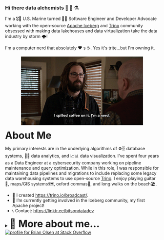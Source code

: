 ### Hi there data alchemists 👋 💾 ⚗️

I'm a 🎖️👨 U.S. Marine turned 👨‍💻 Software Engineer and Developer Advocate working with the open-source [Apache Iceberg](iceberg.apache.org) and [Trino](trino.io) community obsessed with making data lakehouses and data virtualization take the data industry by storm 🌩️!

I'm a computer nerd that absolutely ❤️ s ☕. Yes it's trite...but I'm owning it.
<p align="center">
  <img align="center" src="nerd.gif"/>
</p>

<strong style='font-size:2rem;'>About Me </strong>

My primary interests are in the underlying algorithms of ⚙️🗄️ database systems, 💽🔎 data analytics, and 📈📊 data visualization. I've spent four years as a Data Engineer at a cybersecurity company working on pipeline maintenance and query optimization. While in this role, I was responsible for maintaining data pipelines and migrations to include replacing some legacy data warehousing systems to use open-source [Trino](trino.io). I enjoy playing guitar🎸, maps/GIS systems🗺️, oxford commas🔣, and long walks on the beach🏖️.

- 🔭 I created https://trino.io/broadcast/.
- 🌱 I’m currently getting involved in the Iceberg community, my first Apache project!
- 📞 Contact: https://linktr.ee/bitsondatadev

<details><summary><strong style='font-size:2rem;'>📜 More about me...</strong></summary>
<p align="center">
  <img align="center" src="marine.gif"/>
</p>
I served six years in the Marine Corps and got out with an honorable discharge as a Sergeant. During that time my job was to maintain data communications 📡 through networking systems for a battalion for field operations. Experiencing the technology that enabled Marines to complete their mission planted a curiosity in me that led to my career in computation.

### 🍔 Food ###

What's your favorite cuisine, restaurant, or meal?
Craft Burgers, Fries, and a Beer

What are your favorite desserts or sweets?
Chocolate Cake with an espresso
  
Do you like to cook or bake? What are your favorites?
I like to cook recipes that take less than 30 min, but taste amazing.

### 🎭 Arts & Entertainment ###

What are some of your favorite movies? (Or actors or filmmakers.)
 - Movie: [The Nightmare Before Christmas](https://en.wikipedia.org/wiki/The_Nightmare_Before_Christmas)
 - Actor: [Edward Norton](https://en.wikipedia.org/wiki/Edward_Norton)
 - Filmmaker: [Tim Burton](https://en.wikipedia.org/wiki/Tim_Burton)

What are your favorite books or authors?
 - Book: [The Subtle Art of not Giving A F*ck](https://en.wikipedia.org/wiki/The_Subtle_Art_of_Not_Giving_a_Fuck)
 - Author: [Richard Dawkins](https://en.wikipedia.org/wiki/Richard_Dawkins)

What are your favorite TV shows? (Current or all-time favorites.)
 - [Metalocalypse](https://en.wikipedia.org/wiki/Metalocalypse)
 - [Rurouni Kenshin](https://en.wikipedia.org/wiki/Rurouni_Kenshin)
 - [Silicon Valley](https://en.wikipedia.org/wiki/Silicon_Valley_(TV_series))
 - [Betas](https://en.wikipedia.org/wiki/Betas)
 - [Pokémon](https://en.wikipedia.org/wiki/Pok%C3%A9mon_(TV_series))
 - [Rick and Morty](https://en.wikipedia.org/wiki/Rick_and_Morty)
 - [Bob's Burgers](https://en.wikipedia.org/wiki/Bob%27s_Burgers)
 - [How I met your mother](https://en.wikipedia.org/wiki/How_I_Met_Your_Mother)

What are your favorite bands, musical artists, or genres?
 - Band: [The Living End](https://en.wikipedia.org/wiki/The_Living_End)
 - Artist: [Chris Cheney](https://en.wikipedia.org/wiki/Chris_Cheney) 
 - Genre: [Psychobilly](https://en.wikipedia.org/wiki/Psychobilly)

### 🎸 Activities ###
  
What things do you nerd out on?
Guitar and Code
  
Do you have any hobbies?
  - Hanging with my wife and kids
  - Guitar
  - Code
  
What sports or physical activities do you enjoy?
Running and Lifting
  
Do you follow any sports or teams?
No, I only attend a sporting event for the social aspects

What are your favorite games? (Board games, video games, etc.)
  - [Pokémon](https://en.wikipedia.org/wiki/Pok%C3%A9mon_(video_game_series))
  - [Diablo I, II, III + extensions](https://en.wikipedia.org/wiki/Diablo_(series))
  - [Mega Man 6](https://en.wikipedia.org/wiki/Mega_Man_6)
  
### 🪞 Personal History ###

Where did you grow up or what places have you lived?
  - Born: Los Angeles, CA
  - Raised: St. Louis, MO
  - Live: Chicago, IL
  
What are your favorite places in the world that you've visited?
  - Netherlends
  - Italy
  - Colombia
  - Spain
  - Mexico
  
Did you have a favorite subject or a major in school?
Computer Science/Spanish

</details>


<a href="https://stackoverflow.com/users/2023810/brian-olsen">
 <img src="https://stackoverflow.com/users/flair/2023810.png?theme=dark" 
   width="208" 
   height="58" 
   alt="profile for Brian Olsen at Stack Overflow" 
   title="profile for Brian Olsen at Stack Overflow">
</a>


<!--
**bitsondatadev/bitsondatadev** is a ✨ _special_ ✨ repository because its `README.md` (this file) appears on your GitHub profile.

Here are some ideas to get you started:

- 🔭 I’m currently working on ...
- 🌱 I’m currently learning ...
- 👯 I’m looking to collaborate on ...
- 🤔 I’m looking for help with ...
- 💬 Ask me about ...
- 📫 How to reach me: ...
- 😄 Pronouns: ...
- ⚡ Fun fact: ...
-->
